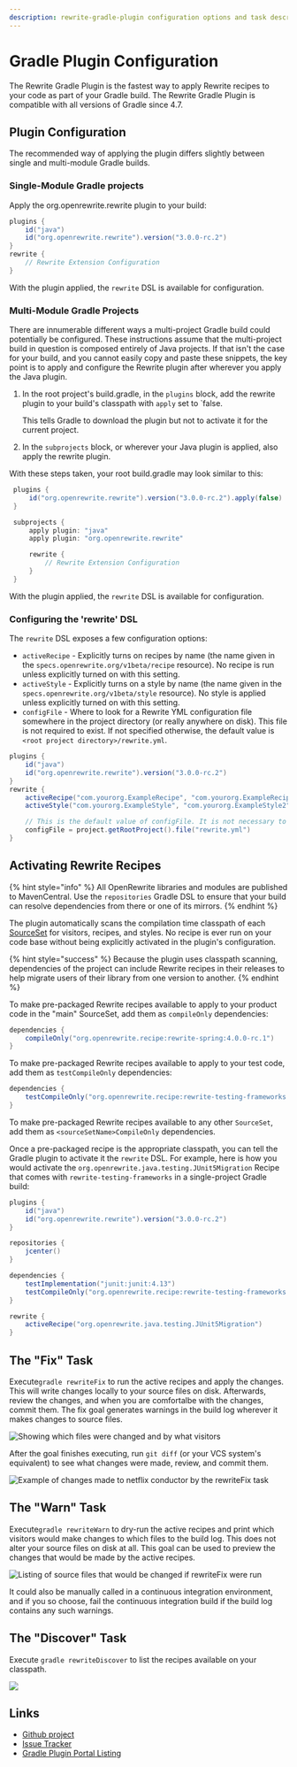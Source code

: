 ```yaml
---
description: rewrite-gradle-plugin configuration options and task descriptions
---
```


# Gradle Plugin Configuration

The Rewrite Gradle Plugin is the fastest way to apply Rewrite recipes to your code as part of your Gradle build. The Rewrite Gradle Plugin is compatible with all versions of Gradle since 4.7.

## Plugin Configuration

The recommended way of applying the plugin differs slightly between single and multi-module Gradle builds.

### Single-Module Gradle projects

Apply the org.openrewrite.rewrite plugin to your build:

```groovy
plugins {
    id("java")
    id("org.openrewrite.rewrite").version("3.0.0-rc.2")
}
rewrite {
    // Rewrite Extension Configuration
}
```

With the plugin applied, the `rewrite` DSL is available for configuration.

### Multi-Module Gradle Projects

There are innumerable different ways a multi-project Gradle build could potentially be configured. These instructions assume that the multi-project build in question is composed entirely of Java projects. If that isn't the case for your build, and you cannot easily copy and paste these snippets, the key point is to apply and configure the Rewrite plugin after wherever you apply the Java plugin.

1. In the root project's build.gradle, in the `plugins` block, add the rewrite plugin to your build's classpath with `apply` set to \`false.

   This tells Gradle to download the plugin but not to activate it for the current project.

2. In the `subprojects` block, or wherever your Java plugin is applied, also apply the rewrite plugin.

With these steps taken, your root build.gradle may look similar to this:

```groovy
 plugins {
     id("org.openrewrite.rewrite").version("3.0.0-rc.2").apply(false)
 }

 subprojects {
     apply plugin: "java"
     apply plugin: "org.openrewrite.rewrite"

     rewrite {
         // Rewrite Extension Configuration
     }
 }
```

With the plugin applied, the `rewrite` DSL is available for configuration.

### Configuring the 'rewrite' DSL

The `rewrite` DSL exposes a few configuration options:

* `activeRecipe` - Explicitly turns on recipes by name \(the name given in the `specs.openrewrite.org/v1beta/recipe` resource\). No recipe is run unless explicitly turned on with this setting.
* `activeStyle` - Explicitly turns on a style by name \(the name given in the `specs.openrewrite.org/v1beta/style` resource\). No style is applied unless explicitly turned on with this setting.
* `configFile` - Where to look for a Rewrite YML configuration file somewhere in the project directory \(or really anywhere on disk\). This file is not required to exist. If not specified otherwise, the default value is `<root project directory>/rewrite.yml`.

```groovy
plugins {
    id("java")
    id("org.openrewrite.rewrite").version("3.0.0-rc.2")
}
rewrite {
    activeRecipe("com.yourorg.ExampleRecipe", "com.yourorg.ExampleRecipe2")
    activeStyle("com.yourorg.ExampleStyle", "com.yourorg.ExampleStyle2")

    // This is the default value of configFile. It is not necessary to specify this value
    configFile = project.getRootProject().file("rewrite.yml")
}
```

## Activating Rewrite Recipes

{% hint style="info" %}
All OpenRewrite libraries and modules are published to MavenCentral. Use the `repositories` Gradle DSL to ensure that your build can resolve dependencies from there or one of its mirrors.
{% endhint %}

The plugin automatically scans the compilation time classpath of each [SourceSet](https://docs.gradle.org/current/dsl/org.gradle.api.tasks.SourceSet.html) for visitors, recipes, and styles. No recipe is ever run on your code base without being explicitly activated in the plugin's configuration.

{% hint style="success" %}
Because the plugin uses classpath scanning, dependencies of the project can include Rewrite recipes in their releases to help migrate users of their library from one version to another.
{% endhint %}

To make pre-packaged Rewrite recipes available to apply to your product code in the "main" SourceSet, add them as `compileOnly` dependencies:

```groovy
dependencies {
    compileOnly("org.openrewrite.recipe:rewrite-spring:4.0.0-rc.1")
}
```

To make pre-packaged Rewrite recipes available to apply to your test code, add them as `testCompileOnly` dependencies:

```groovy
dependencies {
    testCompileOnly("org.openrewrite.recipe:rewrite-testing-frameworks:1.0.0-rc.1")
}
```

To make pre-packaged Rewrite recipes available to any other `SourceSet`, add them as `<sourceSetName>CompileOnly` dependencies.

Once a pre-packaged recipe is the appropriate classpath, you can tell the Gradle plugin to activate it the `rewrite` DSL. For example, here is how you would activate the `org.openrewrite.java.testing.JUnit5Migration` Recipe that comes with `rewrite-testing-frameworks` in a single-project Gradle build:

```groovy
plugins {
    id("java")
    id("org.openrewrite.rewrite").version("3.0.0-rc.2")
}

repositories {
    jcenter()
}

dependencies {
    testImplementation("junit:junit:4.13")
    testCompileOnly("org.openrewrite.recipe:rewrite-testing-frameworks:4.0.0-rc.1")
}

rewrite {
    activeRecipe("org.openrewrite.java.testing.JUnit5Migration")
}
```

## The "Fix" Task

Execute`gradle rewriteFix` to run the active recipes and apply the changes. This will write changes locally to your source files on disk. Afterwards, review the changes, and when you are comfortalbe with the changes, commit them. The fix goal generates warnings in the build log wherever it makes changes to source files.

![Showing which files were changed and by what visitors](../.gitbook/assets/rewrite-fix-gradle-output.png)

After the goal finishes executing, run `git diff` \(or your VCS system's equivalent\) to see what changes were made, review, and commit them.

![Example of changes made to netflix conductor by the rewriteFix task](../.gitbook/assets/rewrite-fix-git-diff-output.png)

## The "Warn" Task

Execute`gradle rewriteWarn` to dry-run the active recipes and print which visitors would make changes to which files to the build log. This does not alter your source files on disk at all. This goal can be used to preview the changes that would be made by the active recipes.

![Listing of source files that would be changed if rewriteFix were run](../.gitbook/assets/rewrite-warn-gradle-output.png)

It could also be manually called in a continuous integration environment, and if you so choose, fail the continuous integration build if the build log contains any such warnings.

## The "Discover" Task

Execute `gradle rewriteDiscover` to list the recipes available on your classpath.

![](../.gitbook/assets/image%20%281%29.png)

## Links

* [Github project](https://github.com/openrewrite/rewrite-gradle-plugin)
* [Issue Tracker](https://github.com/openrewrite/rewrite-gradle-plugin/issues)
* [Gradle Plugin Portal Listing](https://plugins.gradle.org/plugin/org.openrewrite.rewrite)

